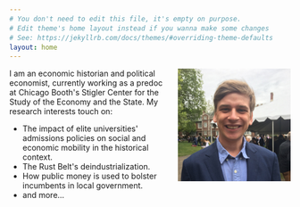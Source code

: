 ```yaml
---
# You don't need to edit this file, it's empty on purpose.
# Edit theme's home layout instead if you wanna make some changes
# See: https://jekyllrb.com/docs/themes/#overriding-theme-defaults
layout: home
---
```


<img 
src="./assets/images/tbm.jpg" 
alt="Thomas Malthouse"
title="Graduation 2019. Photo by M Benesch."
style="float: right; width: 40%; max-width: 300px; padding-left: 15px; padding-bottom: 15px;"
/>


I am an economic historian and political economist, currently working as a predoc at Chicago Booth's Stigler Center for the Study of the Economy and the State. My research interests touch on:

- The impact of elite universities' admissions policies on social and economic mobility in the historical context.
- The Rust Belt's deindustrialization.
- How public money is used to bolster incumbents in local government.
- and more...
